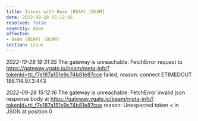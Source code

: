```yaml
---
title: Issues with Beam (BEAM) [BEAM]
date: 2022-09-28 15:12:16
resolved: false
severity: down
affected:
- Beam (BEAM) [BEAM]
section: issue
---
```


*2022-10-29 19:31:35* The gateway is unreachable: FetchError request to https://gateway.vgate.io/beam/meta-info?tokenId=tti_f7e187a151e9c74b81e87cce failed, reason: connect ETIMEDOUT 188.114.97.3:443

*2022-09-28 15:12:16* The gateway is unreachable: FetchError invalid json response body at https://gateway.vgate.io/beam/meta-info?tokenId=tti_f7e187a151e9c74b81e87cce reason: Unexpected token < in JSON at position 0